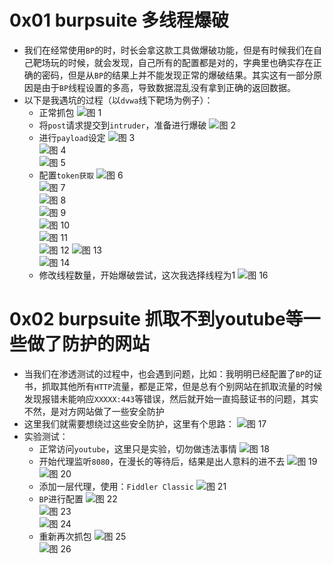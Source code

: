 # 0x01 burpsuite 多线程爆破
* 我们在经常使用`BP`的时，时长会拿这款工具做爆破功能，但是有时候我们在自己靶场玩的时候，就会发现，自己所有的配置都是对的，字典里也确实存在正确的密码，但是从`BP`的结果上并不能发现正常的爆破结果。其实这有一部分原因是由于`BP`线程设置的多高，导致数据混乱没有拿到正确的返回数据。
* 以下是我遇坑的过程（以`dvwa`线下靶场为例子）：
    * 正常抓包
    ![图 1](.images/Burpsuite%E6%80%BB%E7%BB%93%E7%9A%84%E4%B8%80%E4%BA%9B%E5%9D%91/IMG_20220124-194712637.png)  
    * 将`post`请求提交到`intruder`，准备进行爆破
    ![图 2](.images/Burpsuite%E6%80%BB%E7%BB%93%E7%9A%84%E4%B8%80%E4%BA%9B%E5%9D%91/IMG_20220124-194907537.png)  
    * 进行`payload`设定
    ![图 3](.images/Burpsuite%E6%80%BB%E7%BB%93%E7%9A%84%E4%B8%80%E4%BA%9B%E5%9D%91/IMG_20220124-195018218.png)  
    ![图 4](.images/Burpsuite%E6%80%BB%E7%BB%93%E7%9A%84%E4%B8%80%E4%BA%9B%E5%9D%91/IMG_20220124-195107690.png)  
    ![图 5](.images/Burpsuite%E6%80%BB%E7%BB%93%E7%9A%84%E4%B8%80%E4%BA%9B%E5%9D%91/IMG_20220124-195211108.png)  
    * 配置`token获取`
    ![图 6](.images/Burpsuite%E6%80%BB%E7%BB%93%E7%9A%84%E4%B8%80%E4%BA%9B%E5%9D%91/IMG_20220124-195253622.png)  
    ![图 7](.images/Burpsuite%E6%80%BB%E7%BB%93%E7%9A%84%E4%B8%80%E4%BA%9B%E5%9D%91/IMG_20220124-195336316.png)  
    ![图 8](.images/Burpsuite%E6%80%BB%E7%BB%93%E7%9A%84%E4%B8%80%E4%BA%9B%E5%9D%91/IMG_20220124-195404948.png)  
    ![图 9](.images/Burpsuite%E6%80%BB%E7%BB%93%E7%9A%84%E4%B8%80%E4%BA%9B%E5%9D%91/IMG_20220124-195430952.png)  
    ![图 10](.images/Burpsuite%E6%80%BB%E7%BB%93%E7%9A%84%E4%B8%80%E4%BA%9B%E5%9D%91/IMG_20220124-195458848.png)  
    ![图 11](.images/Burpsuite%E6%80%BB%E7%BB%93%E7%9A%84%E4%B8%80%E4%BA%9B%E5%9D%91/IMG_20220124-195528706.png)  
    ![图 12](.images/Burpsuite%E6%80%BB%E7%BB%93%E7%9A%84%E4%B8%80%E4%BA%9B%E5%9D%91/IMG_20220124-195632137.png) 
    ![图 13](.images/Burpsuite%E6%80%BB%E7%BB%93%E7%9A%84%E4%B8%80%E4%BA%9B%E5%9D%91/IMG_20220124-195720005.png)  
    ![图 14](.images/Burpsuite%E6%80%BB%E7%BB%93%E7%9A%84%E4%B8%80%E4%BA%9B%E5%9D%91/IMG_20220124-195956388.png)  
    * 修改线程数量，开始爆破尝试，这次我选择线程为1
    ![图 16](.images/Burpsuite%E6%80%BB%E7%BB%93%E7%9A%84%E4%B8%80%E4%BA%9B%E5%9D%91/IMG_20220124-200159565.png)  


# 0x02 burpsuite 抓取不到youtube等一些做了防护的网站
* 当我们在渗透测试的过程中，也会遇到问题，比如：我明明已经配置了`BP`的证书，抓取其他所有`HTTP`流量，都是正常，但是总有个别网站在抓取流量的时候发现报错未能响应`XXXXX:443`等错误，然后就开始一直捣鼓证书的问题，其实不然，是对方网站做了一些安全防护
* 这里我们就需要想绕过这些安全防护，这里有个思路：
    ![图 17](.images/Burpsuite%E6%80%BB%E7%BB%93%E7%9A%84%E4%B8%80%E4%BA%9B%E5%9D%91/IMG_20220124-200937992.png)  
* 实验测试：
    * 正常访问`youtube`，这里只是实验，切勿做违法事情
    ![图 18](.images/Burpsuite%E6%80%BB%E7%BB%93%E7%9A%84%E4%B8%80%E4%BA%9B%E5%9D%91/IMG_20220124-201106321.png)  
    * 开始代理监听`8080`，在漫长的等待后，结果是出人意料的进不去
    ![图 19](.images/Burpsuite%E6%80%BB%E7%BB%93%E7%9A%84%E4%B8%80%E4%BA%9B%E5%9D%91/IMG_20220124-201346593.png)  
    ![图 20](.images/Burpsuite%E6%80%BB%E7%BB%93%E7%9A%84%E4%B8%80%E4%BA%9B%E5%9D%91/IMG_20220124-201445700.png)  
    * 添加一层代理，使用：`Fiddler Classic`
    ![图 21](.images/Burpsuite%E6%80%BB%E7%BB%93%E7%9A%84%E4%B8%80%E4%BA%9B%E5%9D%91/IMG_20220124-201539148.png)  
    * `BP`进行配置
    ![图 22](.images/Burpsuite%E6%80%BB%E7%BB%93%E7%9A%84%E4%B8%80%E4%BA%9B%E5%9D%91/IMG_20220124-201627077.png)  
    ![图 23](.images/Burpsuite%E6%80%BB%E7%BB%93%E7%9A%84%E4%B8%80%E4%BA%9B%E5%9D%91/IMG_20220124-201647366.png)  
    ![图 24](.images/Burpsuite%E6%80%BB%E7%BB%93%E7%9A%84%E4%B8%80%E4%BA%9B%E5%9D%91/IMG_20220124-201659367.png)  
    * 重新再次抓包
    ![图 25](.images/Burpsuite%E6%80%BB%E7%BB%93%E7%9A%84%E4%B8%80%E4%BA%9B%E5%9D%91/IMG_20220124-201748401.png)  
    ![图 26](.images/Burpsuite%E6%80%BB%E7%BB%93%E7%9A%84%E4%B8%80%E4%BA%9B%E5%9D%91/IMG_20220124-201836449.png)  















